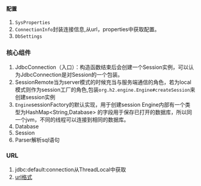 #### 配置
1. `SysProperties`
2. `ConnectionInfo`封装连接信息,从url，properties中获取配置。
3. `DbSettings`




### 核心组件

1. JdbcConnection（入口）：构造函数结束后会创建一个Session实例，可以认为JdbcConnection是对Session的一个包装。 
2. SessionRemote当为server模式的时候充当与服务端通信的角色，若为local模式则作为session工厂的角色,包装`org.h2.engine.Engine#createSession`来创建session实例
3. `Engine`sessionFactory的默认实现，用于创建session
Engine内部有一个类型为HashMap<String,Database> 的字段用于保存已打开的数据库，所以同一个jvm，不同的线程可以连接到相同的数据库。
4. Database
5. Session
6. Parser解析sql语句

### URL

1. jdbc:default:connection从ThreadLocal中获取
2. [url格式](http://www.h2database.com/html/features.html#database_url)



